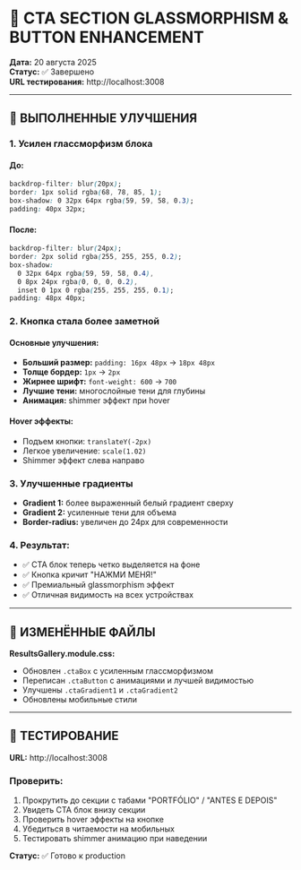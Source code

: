# 🎨 CTA SECTION GLASSMORPHISM & BUTTON ENHANCEMENT

**Дата:** 20 августа 2025  
**Статус:** ✅ Завершено  
**URL тестирования:** http://localhost:3008

---

## 🎯 ВЫПОЛНЕННЫЕ УЛУЧШЕНИЯ

### **1. Усилен глассморфизм блока**

#### **До:**
```css
backdrop-filter: blur(20px);
border: 1px solid rgba(68, 78, 85, 1);
box-shadow: 0 32px 64px rgba(59, 59, 58, 0.3);
padding: 40px 32px;
```

#### **После:**
```css
backdrop-filter: blur(24px);
border: 2px solid rgba(255, 255, 255, 0.2);
box-shadow: 
  0 32px 64px rgba(59, 59, 58, 0.4),
  0 8px 24px rgba(0, 0, 0, 0.2),
  inset 0 1px 0 rgba(255, 255, 255, 0.1);
padding: 48px 40px;
```

### **2. Кнопка стала более заметной**

#### **Основные улучшения:**
- **Больший размер:** `padding: 16px 48px` → `18px 48px`
- **Толще бордер:** `1px` → `2px`
- **Жирнее шрифт:** `font-weight: 600` → `700`
- **Лучшие тени:** многослойные тени для глубины
- **Анимация:** shimmer эффект при hover

#### **Hover эффекты:**
- Подъем кнопки: `translateY(-2px)`
- Легкое увеличение: `scale(1.02)`
- Shimmer эффект слева направо

### **3. Улучшенные градиенты**
- **Gradient 1:** более выраженный белый градиент сверху
- **Gradient 2:** усиленные тени для объема
- **Border-radius:** увеличен до 24px для современности

### **4. Результат:**
- ✅ CTA блок теперь четко выделяется на фоне
- ✅ Кнопка кричит "НАЖМИ МЕНЯ!" 
- ✅ Премиальный glassmorphism эффект
- ✅ Отличная видимость на всех устройствах

---

## 📁 ИЗМЕНЁННЫЕ ФАЙЛЫ

**ResultsGallery.module.css:**
- Обновлен `.ctaBox` с усиленным глассморфизмом
- Переписан `.ctaButton` с анимациями и лучшей видимостью
- Улучшены `.ctaGradient1` и `.ctaGradient2`
- Обновлены мобильные стили

---

## 🚀 ТЕСТИРОВАНИЕ

**URL:** http://localhost:3008

### **Проверить:**
1. Прокрутить до секции с табами "PORTFÓLIO" / "ANTES E DEPOIS"
2. Увидеть CTA блок внизу секции
3. Проверить hover эффекты на кнопке
4. Убедиться в читаемости на мобильных
5. Тестировать shimmer анимацию при наведении

**Статус:** ✅ Готово к production
